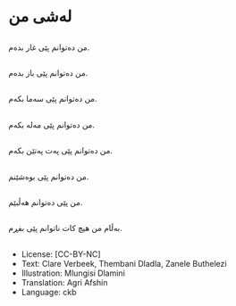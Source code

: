 # لەشی من

##
من دەتوانم پێی غار بدەم.

##
من دەتوانم پێی باز بدەم.

##
من دەتوانم پێی سەما بكەم.

##
من دەتوانم پێی مەلە بكەم.

##
من دەتوانم پێی پەت پەتێن بكەم.

##
من دەتوانم پێی بوەشێنم.

##
من پێی دەتوانم هەڵبێم.

##
بەڵام من هیچ كات ناتوانم پێی بفڕم.

##
* License: [CC-BY-NC]
* Text: Clare Verbeek, Thembani Dladla, Zanele Buthelezi
* Illustration: Mlungisi Dlamini
* Translation: Agri Afshin
* Language: ckb
